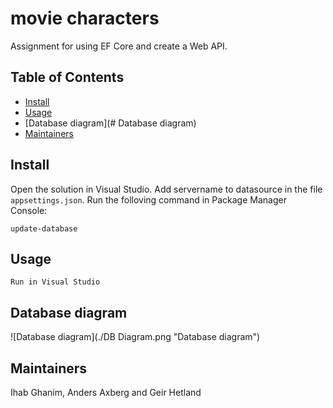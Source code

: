 # movie characters


Assignment for using EF Core and create a Web API.

## Table of Contents

-   [Install](#install)
-   [Usage](#usage)
-   [Database diagram](# Database diagram)
-   [Maintainers](#maintainers)


## Install

Open the solution in Visual Studio. Add servername to datasource in the file `appsettings.json`. Run the folloving command in Package Manager Console:


```
update-database
```

## Usage

```
Run in Visual Studio
```

## Database diagram

![Database diagram](./DB Diagram.png "Database diagram")

## Maintainers

Ihab Ghanim, Anders Axberg and Geir Hetland


